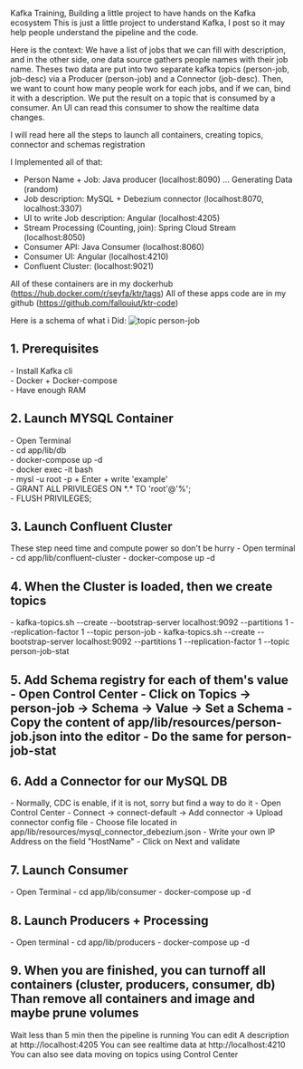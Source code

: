 Kafka Training, Building a little project to have hands on the Kafka ecosystem
This is just a little project to understand Kafka, I post so it may help people understand the pipeline and the code.

Here is the context: We have a list of jobs that we can fill with description, and in the other side, one data source gathers people names with their job name. Theses two data are put into two separate kafka topics (person-job, job-desc) via a Producer (person-job) and a Connector (job-desc).
Then, we want to count how many people work for each jobs, and if we can, bind it with a description. We put the result on a topic that is consumed by a consumer. An UI can read this consumer to show the realtime data changes.

I will read here all the steps to launch all containers, creating topics, connector and schemas registration

I Implemented all of that: 
 - Person Name + Job: Java producer (localhost:8090) ... Generating Data (random)
 - Job description: MySQL + Debezium connector (localhost:8070, localhost:3307)
 - UI to write Job description: Angular (localhost:4205)
 - Stream Processing (Counting, join): Spring Cloud Stream (localhost:8050)
 - Consumer API: Java Consumer (localhost:8060)
 - Consumer UI: Angular (localhost:4210)
 - Confluent Cluster: (localhost:9021)

All of these containers are in my dockerhub (https://hub.docker.com/r/seyfa/ktr/tags)
All of these apps code are in my github (https://github.com/fallouiut/ktr-code)

Here is a schema of what i Did: ![topic person-job](https://user-images.githubusercontent.com/23740922/147651888-721a3079-a7df-4f97-ae64-8d769cbe495e.png)

<h2>1. Prerequisites</h2>
  - Install Kafka cli <br/>
  - Docker + Docker-compose <br/>
  - Have enough RAM <br/>

<h2>2. Launch MYSQL Container</h2>
  - Open Terminal <br/>
  - cd app/lib/db <br/>
  - docker-compose up -d <br/>
  - docker exec -it <container_name> bash <br/>
  - mysl -u root -p + Enter + write 'example' <br/>
  - GRANT ALL PRIVILEGES ON *.* TO 'root'@'%'; <br/>
  - FLUSH PRIVILEGES;

<h2>3. Launch Confluent Cluster</h2>
These step need time and compute power so don't be hurry
  - Open terminal
  - cd app/lib/confluent-cluster
  - docker-compose up -d

<h2>4. When the Cluster is loaded, then we create topics</h2>
  - kafka-topics.sh --create --bootstrap-server localhost:9092 --partitions 1 --replication-factor 1 --topic person-job
  - kafka-topics.sh --create --bootstrap-server localhost:9092 --partitions 1 --replication-factor 1 --topic person-job-stat

<h2>5. Add Schema registry for each of them's value
  - Open Control Center
  - Click on Topics -> person-job -> Schema -> Value -> Set a Schema
  - Copy the content of app/lib/resources/person-job.json into the editor
  - Do the same for person-job-stat

<h2>6. Add a Connector for our MySQL DB</h2>
  - Normally, CDC is enable, if it is not, sorry but find a way to do it
  - Open Control Center
  - Connect -> connect-default -> Add connector -> Upload connector config file
  - Choose file located in app/lib/resources/mysql_connector_debezium.json
  - Write your own IP Address on the field "HostName"
  - Click on Next and validate

<h2>7. Launch Consumer</h2>
  - Open Terminal
  - cd app/lib/consumer
  - docker-compose up -d

<h2>8. Launch Producers + Processing</h2>
  - Open terminal
  - cd app/lib/producers
  - docker-compose up -d

<h2>9. When you are finished, you can turnoff all containers (cluster, producers, consumer, db) Than remove all containers and image and maybe prune volumes</h2>

Wait less than 5 min then the pipeline is running
You can edit A description at http://localhost:4205
You can see realtime data at http://localhost:4210
You can also see data moving on topics using Control Center
